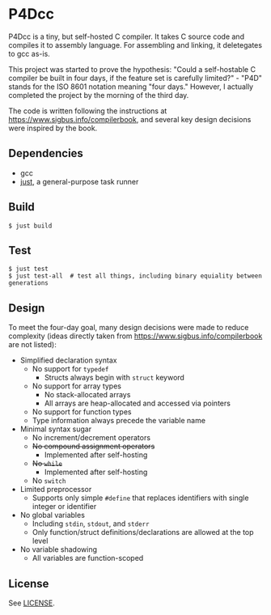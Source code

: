# P4Dcc

P4Dcc is a tiny, but self-hosted C compiler. It takes C source code and compiles it to assembly language. For assembling and linking, it deletegates to gcc as-is.

This project was started to prove the hypothesis: "Could a self-hostable C compiler be built in four days, if the feature set is carefully limited?" - "P4D" stands for the ISO 8601 notation meaning "four days." However, I actually completed the project by the morning of the third day.

The code is written following the instructions at https://www.sigbus.info/compilerbook, and several key design decisions were inspired by the book.


## Dependencies

* gcc
* [just](https://github.com/casey/just), a general-purpose task runner


## Build

```
$ just build
```


## Test

```
$ just test
$ just test-all  # test all things, including binary equiality between generations
```


## Design

To meet the four-day goal, many design decisions were made to reduce complexity (ideas directly taken from https://www.sigbus.info/compilerbook are not listed):

* Simplified declaration syntax
    * No support for `typedef`
        * Structs always begin with `struct` keyword
    * No support for array types
        * No stack-allocated arrays
        * All arrays are heap-allocated and accessed via pointers
    * No support for function types
    * Type information always precede the variable name
* Minimal syntax sugar
    * No increment/decrement operators
    * ~~No compound assignment operators~~
        * Implemented after self-hosting
    * ~~No `while`~~
        * Implemented after self-hosting
    * No `switch`
* Limited preprocessor
    * Supports only simple `#define` that replaces identifiers with single integer or identifier
* No global variables
    * Including `stdin`, `stdout`, and `stderr`
    * Only function/struct definitions/declarations are allowed at the top level
* No variable shadowing
    * All variables are function-scoped


## License

See [LICENSE](./LICENSE).
